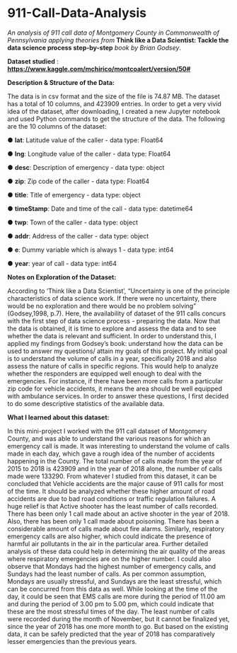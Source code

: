 # 911-Call-Data-Analysis
*An analysis of 911 call data of Montgomery County in Commonwealth of Pennsylvania applying theories from* **Think like a Data Scientist: Tackle the data science process step-by-step** *book by Brian Godsey*.

**Dataset studied** : **https://www.kaggle.com/mchirico/montcoalert/version/50#**

**Description & Structure of the Data:**

The data is in csv format and the size of the file is 74.87 MB. The dataset has a total of 10 columns, and 423909 entries. In order to get a very vivid idea of the dataset, after downloading, I created a new Jupyter notebook and used Python commands to get the structure of the data. 
The following are the 10 columns of the dataset: 

●	**lat**: Latitude value of the caller - data type: Float64

●	**lng**: Longitude value of the caller - data type: Float64

●	**desc**: Description of emergency - data type: object

●	 **zip**: Zip code of the caller - data type:  Float64

●	**title**: Title of emergency - data type: object

●	**timeStamp**: Date and time of the call - data type: datetime64

●	**twp**: Town of the caller - data type: object

●	**addr**: Address of the caller - data type: object

●	**e**: Dummy variable which is always 1 - data type: int64

●	**year**: year of call - data type: int64 

**Notes on Exploration of the Dataset:**

According to ‘Think like a Data Scientist’, “Uncertainty is one of the principle characteristics of data science work. If there were no uncertainty, there would be no exploration and there would be no problem solving” (Godsey,1998, p.7). Here, the availability of dataset of the 911 calls concurs with the first step of data science process - preparing the data. Now that the data is obtained, it is time to explore and assess the data and to see whether the data is relevant and sufficient. In order to understand this, I applied my findings from Godsey’s book: understand how the data can be used to answer my questions/ attain my goals of this project. My initial goal is to understand the volume of calls in a year, specifically 2018 and also assess the nature of calls in specific regions. This would help to analyze whether the responders are equipped well enough to deal with the emergencies. For instance, if there have been more calls from a particular zip code for vehicle accidents, it means the area should be well equipped with ambulance services. In order to answer these questions, I first decided to do some descriptive statistics of the available data. 

**What I learned about this dataset:**

In this mini-project I worked with the 911 call dataset of Montgomery County, and was able to understand the various reasons for which an emergency call is made. It was interesting to understand the volume of calls made in each day, which gave a rough idea of the number of accidents happening in the County. The total number of calls made from the year of 2015 to 2018 is 423909 and in the year of 2018 alone, the number of calls made were 133290. From whatever I studied from this dataset, it can be concluded that Vehicle accidents are the major cause of 911 calls for most of the time. It should be analyzed whether these higher amount of road accidents are due to bad road conditions or traffic regulation failures. A huge relief is that Active shooter has the least number of calls recorded. There has been only 1 call made about an active shooter in the year of 2018. Also, there has been only 1 call made about poisoning. There has been a considerable amount of calls made about fire alarms. Similarly, respiratory emergency calls are also higher, which could indicate the presence of harmful air pollutants in the air in the particular area. Further detailed analysis of these data could help in determining the air quality of the areas where respiratory emergencies are on the higher number. I could also observe that Mondays had the highest number of emergency calls, and Sundays had the least number of calls. As per common assumption, Mondays are usually stressful, and Sundays are the least stressful, which can be concurred from this data as well. While looking at the time of the day, it could be seen that EMS calls are more during the period of 11.00 am and during the period of 3.00 pm to 5.00 pm, which could indicate that these are the most stressful times of the day.  The least number of calls were recorded during the month of November, but it cannot be finalized yet, since the year of 2018 has one more month to go. But based on the existing data, it can be safely predicted that the year of 2018 has comparatively lesser emergencies than the previous years. 
